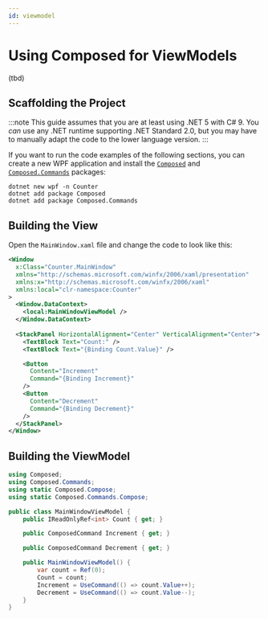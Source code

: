 ```yaml
---
id: viewmodel
---
```


# Using Composed for ViewModels

(tbd)


## Scaffolding the Project

:::note
This guide assumes that you are at least using .NET 5 with C# 9.
You *can* use any .NET runtime supporting .NET Standard 2.0, but you may have to manually adapt the
code to the lower language version.
:::

If you want to run the code examples of the following sections, you can create a new WPF
application and install the [`Composed`](../packages/Composed/index.md) and 
[`Composed.Commands`](../packages/Composed.Commands/index.md) packages:

```shell
dotnet new wpf -n Counter
dotnet add package Composed
dotnet add package Composed.Commands
```


## Building the View

Open the `MainWindow.xaml` file and change the code to look like this:

```xml
<Window
  x:Class="Counter.MainWindow"
  xmlns="http://schemas.microsoft.com/winfx/2006/xaml/presentation"
  xmlns:x="http://schemas.microsoft.com/winfx/2006/xaml"
  xmlns:local="clr-namespace:Counter"
>
  <Window.DataContext>
    <local:MainWindowViewModel />
  </Window.DataContext>
  
  <StackPanel HorizontalAlignment="Center" VerticalAlignment="Center">
    <TextBlock Text="Count:" />
    <TextBlock Text="{Binding Count.Value}" />

    <Button
      Content="Increment"
      Command="{Binding Increment}"
    />
    <Button
      Content="Decrement"
      Command="{Binding Decrement}"
    />
  </StackPanel>
</Window>
```


## Building the ViewModel

```csharp
using Composed;
using Composed.Commands;
using static Composed.Compose;
using static Composed.Commands.Compose;

public class MainWindowViewModel {
    public IReadOnlyRef<int> Count { get; }

    public ComposedCommand Increment { get; }

    public ComposedCommand Decrement { get; }

    public MainWindowViewModel() {
        var count = Ref(0);
        Count = count;
        Increment = UseCommand(() => count.Value++);
        Decrement = UseCommand(() => count.Value--);
    }
}
```
